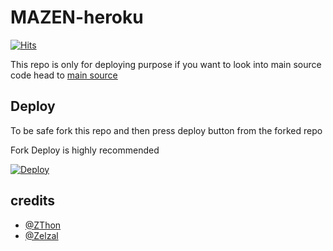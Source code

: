 # MAZEN-heroku
[![Hits](https://hits.seeyoufarm.com/api/count/incr/badge.svg?url=https%3A%2F%2Fgithub.com%2Ftgcatub%2Fnekopack&count_bg=%2379C83D&title_bg=%23555555&icon=&icon_color=%23E7E7E7&title=hits&edge_flat=false)](https://github.com/Mazensaid24/telmazn)

This repo is only for deploying purpose if you want to look into main source code head to [main source](https://github.com/Mazensaid24/telmazn) 

## Deploy

To be safe fork this repo and then press deploy button from the forked repo 

Fork Deploy is highly recommended

[![Deploy](https://www.herokucdn.com/deploy/button.svg)](https://heroku.com/deploy)

## credits
   - [@ZThon](https://t.me/ZThon)
   - [@Zelzal](https://t.me/zzzzl1l)
